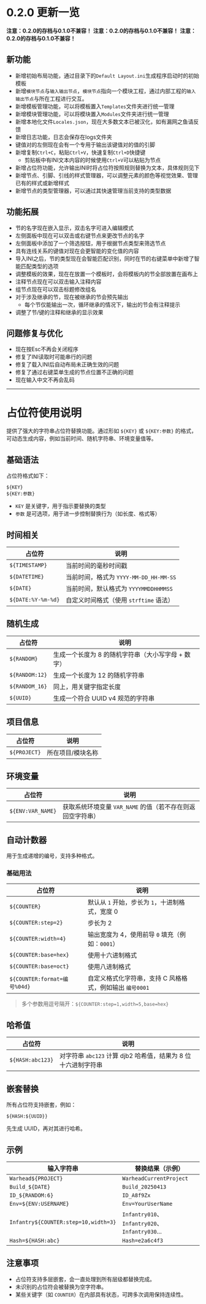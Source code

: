 # 0.2.0 更新一览

**注意：0.2.0的存档与0.1.0不兼容！**
**注意：0.2.0的存档与0.1.0不兼容！**
**注意：0.2.0的存档与0.1.0不兼容！**

## 新功能

- 新增初始布局功能，通过目录下的`Default Layout.ini`生成程序启动时的初始模板
- 新增`模块节点`与`输入输出节点`，`模块节点`指向一个模块工程，通过内部工程的`输入输出节点`与所在工程进行交互。
- 新增模板管理功能，可以将模板置入`Templates`文件夹进行统一管理
- 新增模块管理功能，可以将模块置入`Modules`文件夹进行统一管理
- 新增本地化文件`Locales.json`，现在大多数文本已被汉化，如有漏网之鱼请反馈
- 新增日志功能，日志会保存在logs文件夹
- 键值对的左侧现在会有一个专用于输出该键值对的值的引脚
- 新增复制`Ctrl+C`，粘贴`Ctrl+V`，快速复制`Ctrl+D`快捷键
  - 剪贴板中有INI文本内容的时候使用`Ctrl+V`可以粘贴为节点
- 新增占位符功能，允许输出INI时将占位符按照规则替换为文本，具体规则见下
- 新增节点、引脚、引线的样式管理器，可以调整元素的颜色等视觉效果、管理已有的样式或新增样式
- 新增节点的类型管理器，可以通过其快速管理当前支持的类型数据

## 功能拓展

- 节的名字现在嵌入显示，双击名字可进入编辑模式
- 左侧面板中现在可以双击或右键节点来更改节点的名字
- 左侧面板中添加了一个筛选按钮，用于根据节点类型来筛选节点
- 具有连线关系的键值对现在会更智能的变化值的内容
- 导入INI之后，节的类型现在会智能匹配识别，同时在节的右键菜单中新增了智能匹配类型的选项
- 调整模板的效果，现在在放置一个模板时，会将模板内的节全部放置在画布上
- 注释节点现在可以双击输入注释内容
- 组节点现在可以双击标题修改组名
- 对于涉及继承的节，现在被继承的节会预先输出
  - 每个节仅能输出一次，循环继承的情况下，输出的节会有注释提示
- 调整了节/键的注释和继承的显示效果

## 问题修复与优化

- 现在按Esc不再会关闭程序
- 修复了INI读取时可能串行的问题
- 修复了载入INI后自动布局未正确生效的问题
- 修复了通过右键菜单生成的节点位置不正确的问题
- 现在输入中文不再会乱码

---

# 占位符使用说明

提供了强大的字符串占位符替换功能。通过形如 `${KEY}` 或 `${KEY:参数}` 的格式，可动态生成内容，例如当前时间、随机字符串、环境变量值等。

## 基础语法

占位符格式如下：

```text
${KEY}
${KEY:参数}
```
- `KEY` 是关键字，用于指示要替换的类型
- `参数` 是可选项，用于进一步控制替换行为（如长度、格式等）

## 时间相关

| 占位符 | 说明 |
|--------|------|
| `${TIMESTAMP}` | 当前时间的毫秒时间戳 |
| `${DATETIME}` | 当前时间，格式为 `YYYY-MM-DD_HH-MM-SS` |
| `${DATE}` | 当前时间，默认格式为 `YYYYMMDDHHMMSS` |
| `${DATE:%Y-%m-%d}` | 自定义时间格式（使用 `strftime` 语法） |

## 随机生成

| 占位符 | 说明 |
|--------|------|
| `${RANDOM}` | 生成一个长度为 8 的随机字符串（大小写字母 + 数字） |
| `${RANDOM:12}` | 生成一个长度为 12 的随机字符串 |
| `${RANDOM_16}` | 同上，用关键字指定长度 |
| `${UUID}` | 生成一个符合 UUID v4 规范的字符串 |

## 项目信息

| 占位符 | 说明 |
|--------|------|
| `${PROJECT}` | 所在项目/模块名称 |

## 环境变量

| 占位符 | 说明 |
|--------|------|
| `${ENV:VAR_NAME}` | 获取系统环境变量 `VAR_NAME` 的值（若不存在则返回空字符串） |

## 自动计数器

用于生成递增的编号，支持多种格式。

### 基础用法

| 占位符 | 说明 |
|--------|------|
| `${COUNTER}` | 默认从 `1` 开始，步长为 `1`，十进制格式，宽度 0 |
| `${COUNTER:step=2}` | 步长为 2 |
| `${COUNTER:width=4}` | 输出宽度为 4，使用前导 `0` 填充（例如：`0001`） |
| `${COUNTER:base=hex}` | 使用十六进制格式 |
| `${COUNTER:base=oct}` | 使用八进制格式 |
| `${COUNTER:format=编号%04d}` | 自定义格式化字符串，支持 C 风格格式，例如输出 `编号0001` |

> 多个参数用逗号隔开：`${COUNTER:step=1,width=5,base=hex}`

## 哈希值

| 占位符 | 说明 |
|--------|------|
| `${HASH:abc123}` | 对字符串 `abc123` 计算 djb2 哈希值，结果为 8 位十六进制字符串 |

## 嵌套替换

所有占位符支持嵌套，例如：
```
${HASH:${UUID}}
```
先生成 UUID，再对其进行哈希。

## 示例

| 输入字符串 | 替换结果（示例） |
|------------|------------------|
| `Warhead${PROJECT}` | `WarheadCurrentProject` |
| `Build_${DATE}` | `Build_20250413` |
| `ID_${RANDOM:6}` | `ID_A8f9Zx` |
| `Env=${ENV:USERNAME}` | `Env=YourUserName` |
| `Infantry${COUNTER:step=10,width=3}` | `Infantry010`、`Infantry020`、`Infantry030`... |
| `Hash=${HASH:abc}` | `Hash=e2a6c4f3` |

## 注意事项

- 占位符支持多层嵌套，会一直处理到所有层级都替换完成。
- 未识别的占位符会被替换为空字符串。
- 某些关键字（如 `COUNTER`）在内部具有状态，可跨多次调用保持连续性。

